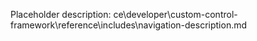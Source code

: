 Placeholder description: ce\developer\custom-control-framework\reference\includes\navigation-description.md
